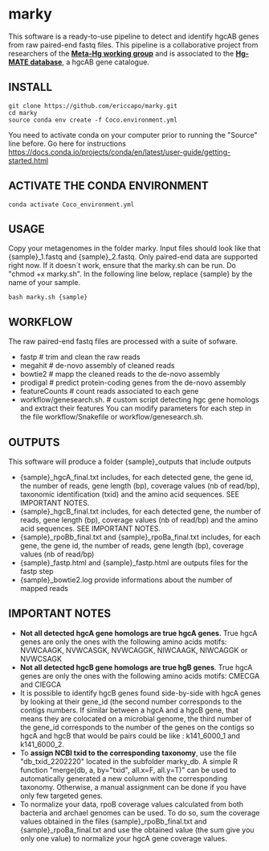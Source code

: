 # marky
This software is a ready-to-use pipeline to detect and identify hgcAB genes from raw paired-end fastq files. This pipeline is a collaborative project from researchers of the <a href="https://ercapo.wixsite.com/meta-hg" target="_blank"><b>Meta-Hg working group</b></a> and is associated to the <a href="https://smithsonian.figshare.com/articles/dataset/Hg-MATE-Db_v1_01142021/13105370/1?file=26193689" target="_blank"><b>Hg-MATE database</b></a>, a hgcAB gene catalogue.


## INSTALL

```
git clone https://github.com/ericcapo/marky.git
cd marky
source conda env create -f Coco.environment.yml
```

You need to activate conda on your computer prior to running the "Source" line before. 
Go here for instructions https://docs.conda.io/projects/conda/en/latest/user-guide/getting-started.html

## ACTIVATE THE CONDA ENVIRONMENT

```
conda activate Coco_environment.yml
```

## USAGE
Copy your metagenomes in the folder marky. Input files should look like that {sample}_1.fastq and {sample}_2.fastq. Only paired-end data are supported right now. If it doesn´t work, ensure that the marky.sh can be run. Do "chmod +x marky.sh". In the following line below, replace {sample} by the name of your sample.

```
bash marky.sh {sample}
```

## WORKFLOW
The raw paired-end fastq files are processed with a suite of sofware. 
* fastp # trim and clean the raw reads
* megahit # de-novo assembly of cleaned reads
* bowtie2 # mapp the cleaned reads to the de-novo assembly
* prodigal # predict protein-coding genes from the de-novo assembly
* featureCounts # count reads associated to each gene
* workflow/genesearch.sh. # custom script detecting hgc gene homologs and extract their features
You can modify parameters for each step in the file workflow/Snakefile or workflow/genesearch.sh.

## OUTPUTS
This software will produce a folder {sample}_outputs that include outputs
* {sample}_hgcA_final.txt includes, for each detected gene, the gene id, the number of reads, gene length (bp), coverage values (nb of read/bp), taxonomic identification (txid) and the amino acid sequences. SEE IMPORTANT NOTES.
* {sample}_hgcB_final.txt includes, for each detected gene, the number of reads, gene length (bp), coverage values (nb of read/bp) and the amino acid sequences. SEE IMPORTANT NOTES.
* {sample}_rpoBb_final.txt and {sample}_rpoBa_final.txt includes, for each gene, the gene id, the number of reads, gene length (bp), coverage values (nb of read/bp)
* {sample}_fastp.html and {sample}_fastp.html are outputs files for the fastp step
* {sample}_bowtie2.log provide informations about the number of mapped reads

## IMPORTANT NOTES
* <b>Not all detected hgcA gene homologs are true hgcA genes</b>. True hgcA genes are only the ones with the following amino acids motifs: NVWCAAGK, NVWCASGK, NVWCAGGK, NIWCAAGK, NIWCAGGK or NVWCSAGK
* <b>Not all detected hgcB gene homologs are true hgB genes</b>. True hgcA genes are only the ones with the following amino acids motifs: CMECGA and CIEGCA
* It is possible to identify hgcB genes found side-by-side with hgcA genes by looking at their gene_id (the second number corresponds to the contigs numbers. If similar between a hgcA and a hgcB gene, that means they are colocated on a microbial genome, the third number of the gene_id corresponds to the number of the genes on the contigs so hgcA and hgcB that would be pairs could be like : k141_6000_1 and k141_6000_2. 
* To <b>assign NCBI txid to the corresponding taxonomy</b>, use the file "db_txid_2202220" located in the subfolder marky_db. A simple R function "merge(db, a, by="txid", all.x=F, all.y=T)" can be used to automatically generated a new column with the corresponding taxonomy. Otherwise, a manual assignment can be done if you have only few targeted genes.
* To normalize your data, rpoB coverage values calculated from both bacteria and archael genomes can be used. To do so, sum the coverage values obtained in the files {sample}_rpoBb_final.txt and {sample}_rpoBa_final.txt and use the obtained value (the sum give you only one value) to normalize your hgcA gene coverage values.
